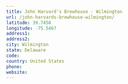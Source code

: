 ```yaml
---
title: John Harvard's Brewhouse - Wilmington
url: /john-harvards-brewhouse-wilmington/
latitude: 39.7458
longitude: -75.5467
address1: 
address2: 
city: Wilmington
state: Delaware
code: 
country: United States
phone: 
website: 
---
```


